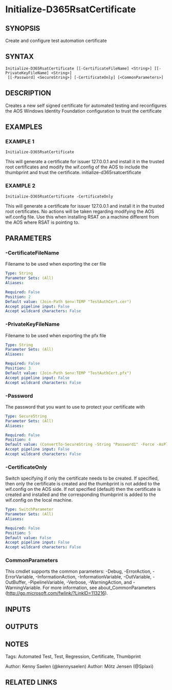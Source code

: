 ﻿---
external help file: d365fo.tools-help.xml
Module Name: d365fo.tools
online version:
schema: 2.0.0
---

# Initialize-D365RsatCertificate

## SYNOPSIS
Create and configure test automation certificate

## SYNTAX

```
Initialize-D365RsatCertificate [[-CertificateFileName] <String>] [[-PrivateKeyFileName] <String>]
 [[-Password] <SecureString>] [-CertificateOnly] [<CommonParameters>]
```

## DESCRIPTION
Creates a new self signed certificate for automated testing and reconfigures the AOS Windows Identity Foundation configuration to trust the certificate

## EXAMPLES

### EXAMPLE 1
```
Initialize-D365RsatCertificate
```

This will generate a certificate for issuer 127.0.0.1 and install it in the trusted root certificates and modify the wif.config of the AOS to include the thumbprint and trust the certificate.
initialize-d365rsatcertificate

### EXAMPLE 2
```
Initialize-D365RsatCertificate -CertificateOnly
```

This will generate a certificate for issuer 127.0.0.1 and install it in the trusted root certificates.
No actions will be taken regarding modifying the AOS wif.config file.
Use this when installing RSAT on a machine different from the AOS where RSAT is pointing to.

## PARAMETERS

### -CertificateFileName
Filename to be used when exporting the cer file

```yaml
Type: String
Parameter Sets: (All)
Aliases:

Required: False
Position: 2
Default value: (Join-Path $env:TEMP "TestAuthCert.cer")
Accept pipeline input: False
Accept wildcard characters: False
```

### -PrivateKeyFileName
Filename to be used when exporting the pfx file

```yaml
Type: String
Parameter Sets: (All)
Aliases:

Required: False
Position: 3
Default value: (Join-Path $env:TEMP "TestAuthCert.pfx")
Accept pipeline input: False
Accept wildcard characters: False
```

### -Password
The password that you want to use to protect your certificate with

```yaml
Type: SecureString
Parameter Sets: (All)
Aliases:

Required: False
Position: 4
Default value: (ConvertTo-SecureString -String "Password1" -Force -AsPlainText)
Accept pipeline input: False
Accept wildcard characters: False
```

### -CertificateOnly
Switch specifying if only the certificate needs to be created.
If specified, then only the certificate is created and the thumbprint is not added to the wif.config on the AOS side.
If not specified (default) then the certificate is created and installed and the corresponding thumbprint is added to the wif.config on the local machine.

```yaml
Type: SwitchParameter
Parameter Sets: (All)
Aliases:

Required: False
Position: 5
Default value: False
Accept pipeline input: False
Accept wildcard characters: False
```

### CommonParameters
This cmdlet supports the common parameters: -Debug, -ErrorAction, -ErrorVariable, -InformationAction, -InformationVariable, -OutVariable, -OutBuffer, -PipelineVariable, -Verbose, -WarningAction, and -WarningVariable.
For more information, see about_CommonParameters (http://go.microsoft.com/fwlink/?LinkID=113216).

## INPUTS

## OUTPUTS

## NOTES
Tags: Automated Test, Test, Regression, Certificate, Thumbprint

Author: Kenny Saelen (@kennysaelen)
Author: Mötz Jensen (@Splaxi)

## RELATED LINKS
